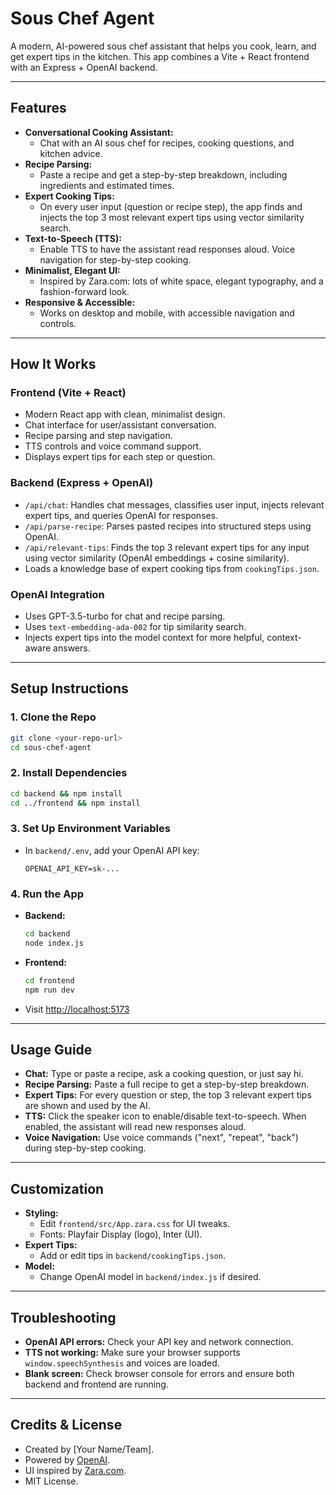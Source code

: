 # Sous Chef Agent

A modern, AI-powered sous chef assistant that helps you cook, learn, and get expert tips in the kitchen. This app combines a Vite + React frontend with an Express + OpenAI backend.

---

## Features

- **Conversational Cooking Assistant:**
  - Chat with an AI sous chef for recipes, cooking questions, and kitchen advice.
- **Recipe Parsing:**
  - Paste a recipe and get a step-by-step breakdown, including ingredients and estimated times.
- **Expert Cooking Tips:**
  - On every user input (question or recipe step), the app finds and injects the top 3 most relevant expert tips using vector similarity search.
- **Text-to-Speech (TTS):**
  - Enable TTS to have the assistant read responses aloud. Voice navigation for step-by-step cooking.
- **Minimalist, Elegant UI:**
  - Inspired by Zara.com: lots of white space, elegant typography, and a fashion-forward look.
- **Responsive & Accessible:**
  - Works on desktop and mobile, with accessible navigation and controls.

---

## How It Works

### Frontend (Vite + React)
- Modern React app with clean, minimalist design.
- Chat interface for user/assistant conversation.
- Recipe parsing and step navigation.
- TTS controls and voice command support.
- Displays expert tips for each step or question.

### Backend (Express + OpenAI)
- `/api/chat`: Handles chat messages, classifies user input, injects relevant expert tips, and queries OpenAI for responses.
- `/api/parse-recipe`: Parses pasted recipes into structured steps using OpenAI.
- `/api/relevant-tips`: Finds the top 3 relevant expert tips for any input using vector similarity (OpenAI embeddings + cosine similarity).
- Loads a knowledge base of expert cooking tips from `cookingTips.json`.

### OpenAI Integration
- Uses GPT-3.5-turbo for chat and recipe parsing.
- Uses `text-embedding-ada-002` for tip similarity search.
- Injects expert tips into the model context for more helpful, context-aware answers.

---

## Setup Instructions

### 1. Clone the Repo
```bash
git clone <your-repo-url>
cd sous-chef-agent
```

### 2. Install Dependencies
```bash
cd backend && npm install
cd ../frontend && npm install
```

### 3. Set Up Environment Variables
- In `backend/.env`, add your OpenAI API key:
  ```
  OPENAI_API_KEY=sk-...
  ```

### 4. Run the App
- **Backend:**
  ```bash
  cd backend
  node index.js
  ```
- **Frontend:**
  ```bash
  cd frontend
  npm run dev
  ```
- Visit [http://localhost:5173](http://localhost:5173)

---

## Usage Guide

- **Chat:** Type or paste a recipe, ask a cooking question, or just say hi.
- **Recipe Parsing:** Paste a full recipe to get a step-by-step breakdown.
- **Expert Tips:** For every question or step, the top 3 relevant expert tips are shown and used by the AI.
- **TTS:** Click the speaker icon to enable/disable text-to-speech. When enabled, the assistant will read new responses aloud.
- **Voice Navigation:** Use voice commands ("next", "repeat", "back") during step-by-step cooking.

---

## Customization

- **Styling:**
  - Edit `frontend/src/App.zara.css` for UI tweaks.
  - Fonts: Playfair Display (logo), Inter (UI).
- **Expert Tips:**
  - Add or edit tips in `backend/cookingTips.json`.
- **Model:**
  - Change OpenAI model in `backend/index.js` if desired.

---

## Troubleshooting
- **OpenAI API errors:** Check your API key and network connection.
- **TTS not working:** Make sure your browser supports `window.speechSynthesis` and voices are loaded.
- **Blank screen:** Check browser console for errors and ensure both backend and frontend are running.

---

## Credits & License

- Created by [Your Name/Team].
- Powered by [OpenAI](https://openai.com/).
- UI inspired by [Zara.com](https://zara.com/).
- MIT License. 
